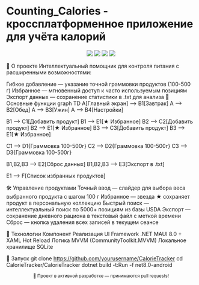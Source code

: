 # Counting_Calories - кроссплатформенное приложение для учёта калорий

<div align="center"> <img src="https://img.shields.io/badge/.NET%20MAUI-512BD4?logo=.net&logoColor=white"> <img src="https://img.shields.io/badge/C%23-239120?logo=c-sharp&logoColor=white"> <img src="https://img.shields.io/badge/XAML-0C54C2?logo=xaml&logoColor=white"> <img src="https://img.shields.io/badge/license-MIT-blue"> </div>

🍎 О проекте
Интеллектуальный помощник для контроля питания с расширенными возможностями:

Гибкое добавление — указание точной граммовки продуктов (100-500 г)
Избранное — мгновенный доступ к часто используемым позициям
Экспорт данных — сохранение статистики в .txt для анализа
📱 Основные функции
graph TD
  A[Главный экран] --> B1[Завтрак]
  A --> B2[Обед]
  A --> B3[Ужин]
  A --> B4[Настройки]
  
  B1 --> C1[Добавить продукт]
  B1 --> E1[★ Избранное]
  B2 --> C2[Добавить продукт]
  B2 --> E1[★ Избранное] 
  B3 --> C3[Добавить продукт]
  B3 --> E1[★ Избранное]
  
  C1 --> D1{Граммовка 100-500г}
  C2 --> D2{Граммовка 100-500г}
  C3 --> D3{Граммовка 100-500г}
  

  B1,B2,B3 --> E2[Сброс данных]
  B1,B2,B3 --> E3[Экспорт в .txt]
  
  E1 --> F[Список избранных продуктов]

🛠 Управление продуктами
Точный ввод — слайдер для выбора веса выбранного продукта с шагом 100 г
Избранное — звезда ★ сохраняет продукт в персональную коллекцию
Быстрый поиск — интеллектуальный поиск по 5000+ позициям из базы USDA
Экспорт — сохранение дневного рациона в текстовый файл с меткой времени
Сброс — кнопка удаления всех записей в текущем сеансе

🧩 Технологии
Компонент	Реализация
UI Framework	.NET MAUI 8.0 + XAML Hot Reload
Логика	MVVM (CommunityToolkit.MVVM)
Локальное хранилище	SQLite

🚀 Запуск
git clone https://github.com/yourusername/CalorieTracker
cd CalorieTracker/CalorieTracker
dotnet build -t:Run -f net8.0-android

<div align="center"> <sub>🚧 Проект в активной разработке — принимаются pull requests!</sub> </div>